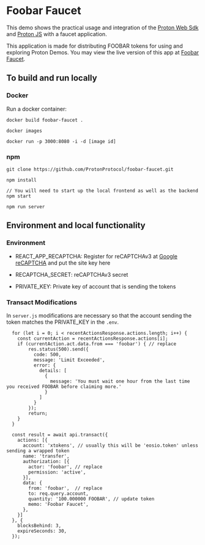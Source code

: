 # Foobar Faucet
This demo shows the practical usage and integration of the [Proton Web Sdk](https://www.npmjs.com/package/@proton/web-sdk) and [Proton JS](https://www.npmjs.com/package/@proton/js) with a faucet application.

This application is made for distributing FOOBAR tokens for using and exploring Proton Demos. You may view the live version of this app at [Foobar Faucet](https://foobar.protonchain.com).

## To build and run locally

### Docker

Run a docker container:

```
docker build foobar-faucet .

docker images

docker run -p 3000:8080 -i -d [image id]
```

### npm

```
git clone https://github.com/ProtonProtocol/foobar-faucet.git

npm install

// You will need to start up the local frontend as well as the backend
npm start

npm run server
```

## Environment and local functionality

### Environment

- REACT_APP_RECAPTCHA: Register for reCAPTCHAv3 at [Google reCAPTCHA](https://www.google.com/recaptcha/admin/create) and put the site key here

- RECAPTCHA_SECRET: reCAPTCHAv3 secret

- PRIVATE_KEY: Private key of account that is sending the tokens

### Transact Modifications

In `server.js` modifications are necessary so that the account sending the token matches the PRIVATE_KEY in the `.env`.


```
  for (let i = 0; i < recentActionsResponse.actions.length; i++) {
    const currentAction = recentActionsResponse.actions[i];
    if (currentAction.act.data.from === 'foobar') { // replace
        res.status(500).send({
          code: 500,
          message: 'Limit Exceeded',
          error: {
            details: [
              {
                message: 'You must wait one hour from the last time you received FOOBAR before claiming more.'
              }
            ]
          }
        });
        return;
    }
  }
```

```
  const result = await api.transact({
    actions: [{
      account: 'xtokens', // usually this will be 'eosio.token' unless sending a wrapped token
      name: 'transfer',
      authorization: [{
        actor: 'foobar', // replace
        permission: 'active',
      }],
      data: {
        from: 'foobar',  // replace
        to: req.query.account,
        quantity: '100.000000 FOOBAR', // update token
        memo: 'Foobar Faucet',
      },
    }]
  }, {
    blocksBehind: 3,
    expireSeconds: 30,
  });
```